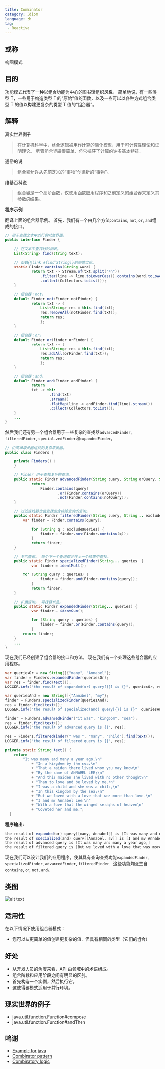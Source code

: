```yaml
---
title: Combinator
category: Idiom
language: zh
tag:
 - Reactive
---
```


## 或称

构图模式

## 目的

功能模式代表了一种以组合功能为中心的图书馆组织风格。
简单地说，有一些类型 T，一些用于构造类型 T 的“原始”值的函数，以及一些可以以各种方式组合类型 T 的值以构建更复杂的类型 T 值的“组合器”。

## 解释

真实世界例子

> 在计算机科学中，组合逻辑被用作计算的简化模型，用于可计算性理论和证明理论。 尽管组合逻辑很简单，但它捕获了计算的许多基本特征。
> 

通俗的说
> 组合器允许从先前定义的“事物”创建新的“事物”。
> 

维基百科说

> 组合器是一个高阶函数，仅使用函数应用程序和之前定义的组合器来定义其参数的结果。
> 

**程序示例**

翻译上面的组合器示例。 首先，我们有一个由几个方法`contains`, `not`, `or`, `and`组成的接口。

```java
// 用于查找文本中的行的功能界面。
public interface Finder {

	// 在文本中查找行的函数。
	List<String> find(String text);

	// 函数{@link #find(String)}的简单实现。
	static Finder contains(String word) {
    		return txt -> Stream.of(txt.split("\n"))
        		.filter(line -> line.toLowerCase().contains(word.toLowerCase()))
        		.collect(Collectors.toList());
  	}

	// 组合器：not。
	default Finder not(Finder notFinder) {
    		return txt -> {
      			List<String> res = this.find(txt);
      			res.removeAll(notFinder.find(txt));
      			return res;
    			};
  	}

	// 组合器：or。
	default Finder or(Finder orFinder) {
    		return txt -> {
      			List<String> res = this.find(txt);
      			res.addAll(orFinder.find(txt));
      			return res;
    			};
	}

	// 组合器：and。
	default Finder and(Finder andFinder) {
    		return
        	txt -> this
            		.find(txt)
            		.stream()
            		.flatMap(line -> andFinder.find(line).stream())
            		.collect(Collectors.toList());
  	}
	...
}
```

然后我们还有另一个组合器用于一些复杂的查找器`advancedFinder`, `filteredFinder`, `specializedFinder`和`expandedFinder`。

```java
// 由简单取景器组成的复杂取景器。
public class Finders {

	private Finders() {
  	}

	// Finder 用于查找复杂的查询。
	public static Finder advancedFinder(String query, String orQuery, String notQuery) {
    		return
        		Finder.contains(query)
            			.or(Finder.contains(orQuery))
            			.not(Finder.contains(notQuery));
	}

	// 过滤查找器也会查找包含排除查询的查询。
	public static Finder filteredFinder(String query, String... excludeQueries) {
		var finder = Finder.contains(query);

    		for (String q : excludeQueries) {
      			finder = finder.not(Finder.contains(q));
    		}
    		return finder;
	}

	// 专门查询。 每个下一个查询都会在上一个结果中查找。
	public static Finder specializedFinder(String... queries) {
    		var finder = identMult();

		for (String query : queries) {
      			finder = finder.and(Finder.contains(query));
    		}
    		return finder;
  	}

	// 扩展查询。 寻找替代品。
	public static Finder expandedFinder(String... queries) {
    		var finder = identSum();

    		for (String query : queries) {
      			finder = finder.or(Finder.contains(query));
    		}
   		return finder;
  	}
	...
}
```

现在我们已经创建了组合器的接口和方法。 现在我们有一个处理这些组合器的应用程序。

```java
var queriesOr = new String[]{"many", "Annabel"};
var finder = Finders.expandedFinder(queriesOr);
var res = finder.find(text());
LOGGER.info("the result of expanded(or) query[{}] is {}", queriesOr, res);

var queriesAnd = new String[]{"Annabel", "my"};
finder = Finders.specializedFinder(queriesAnd);
res = finder.find(text());
LOGGER.info("the result of specialized(and) query[{}] is {}", queriesAnd, res);

finder = Finders.advancedFinder("it was", "kingdom", "sea");
res = finder.find(text());
LOGGER.info("the result of advanced query is {}", res);

res = Finders.filteredFinder(" was ", "many", "child").find(text());
LOGGER.info("the result of filtered query is {}", res);

private static String text() {
    return
        "It was many and many a year ago,\n"
            + "In a kingdom by the sea,\n"
            + "That a maiden there lived whom you may know\n"
            + "By the name of ANNABEL LEE;\n"
            + "And this maiden she lived with no other thought\n"
            + "Than to love and be loved by me.\n"
            + "I was a child and she was a child,\n"
            + "In this kingdom by the sea;\n"
            + "But we loved with a love that was more than love-\n"
            + "I and my Annabel Lee;\n"
            + "With a love that the winged seraphs of heaven\n"
            + "Coveted her and me.";
  }
```

**程序输出:**

```java
the result of expanded(or) query[[many, Annabel]] is [It was many and many a year ago,, By the name of ANNABEL LEE;, I and my Annabel Lee;]
the result of specialized(and) query[[Annabel, my]] is [I and my Annabel Lee;]
the result of advanced query is [It was many and many a year ago,]
the result of filtered query is [But we loved with a love that was more than love-]
```

现在我们可以设计我们的应用程序，使其具有查询查找功能`expandedFinder`, `specializedFinder`, `advancedFinder`, `filteredFinder`，这些功能均派生自`contains`, `or`, `not`, `and`。


## 类图
![alt text](./etc/combinator.urm.png "Combinator class diagram")

## 适用性
在以下情况下使用组合器模式：

- 您可以从更简单的值创建更复杂的值，但具有相同的类型（它们的组合）

## 好处

- 从开发人员的角度来看，API 由领域中的术语组成。
- 组合阶段和应用阶段之间有明显的区别。
- 首先构造一个实例，然后执行它。
- 这使得该模式适用于并行环境。


## 现实世界的例子

- java.util.function.Function#compose
- java.util.function.Function#andThen

## 鸣谢

- [Example for java](https://gtrefs.github.io/code/combinator-pattern/)
- [Combinator pattern](https://wiki.haskell.org/Combinator_pattern)
- [Combinatory logic](https://wiki.haskell.org/Combinatory_logic)
